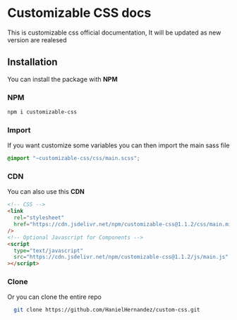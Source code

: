# Customizable CSS docs

This is customizable css official documentation, It will be updated as new version are realesed

## Installation

You can install the package with **NPM**

### NPM

```bash
npm i customizable-css
```

### Import

If you want customize some variables you can then import the main sass file

```scss
@import "~customizable-css/css/main.scss";
```

### CDN

You can also use this **CDN**

```html
<!-- CSS -->
<link
  rel="stylesheet"
  href="https://cdn.jsdelivr.net/npm/customizable-css@1.1.2/css/main.min.css"
/>
<!-- Optional Javascript for Components -->
<script
  type="text/javascript"
  src="https://cdn.jsdelivr.net/npm/customizable-css@1.1.2/js/main.js"
></script>
```

### Clone

Or you can clone the entire repo

```bash
  git clone https://github.com/HanielHernandez/custom-css.git
```
